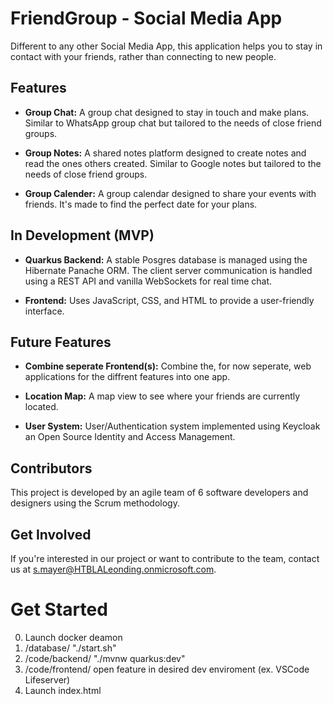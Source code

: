 # FriendGroup - Social Media App

Different to any other Social Media App, this application helps you to stay in contact with your friends, rather than connecting to new people.

## Features
  
- **Group Chat:** A group chat designed to stay in touch and make plans. Similar to WhatsApp group chat but tailored to the needs of close friend groups.
  
- **Group Notes:** A shared notes platform designed to create notes and read the ones others created. Similar to Google notes but tailored to the needs of close friend groups.
  
- **Group Calender:** A group calendar designed to share your events with friends. It's made to find the perfect date for your plans.

## In Development (MVP)

- **Quarkus Backend:** A stable Posgres database is managed using the Hibernate Panache ORM. The client server communication is handled using a REST API and vanilla WebSockets for real time chat.

- **Frontend:** Uses JavaScript, CSS, and HTML to provide a user-friendly interface.

## Future Features

- **Combine seperate Frontend(s):** Combine the, for now seperate, web applications for the diffrent features into one app.

- **Location Map:** A map view to see where your friends are currently located.

- **User System:** User/Authentication system implemented using Keycloak an Open Source Identity and Access Management.
  
## Contributors

This project is developed by an agile team of 6 software developers and designers using the Scrum methodology.

## Get Involved

If you're interested in our project or want to contribute to the team, contact us at s.mayer@HTBLALeonding.onmicrosoft.com.

# Get Started

0. Launch docker deamon
1. /database/ "./start.sh"
2. /code/backend/ "./mvnw quarkus:dev"
3. /code/frontend/ open feature in desired dev enviroment (ex. VSCode Lifeserver)
4. Launch index.html
